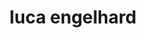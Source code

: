 ---
    filetitle: "seo"
    title: 'luca engelhard'
    ogTitle: 'luca engelhard'
    description: 'luca engelhard: fotgraf, gestalter und auch ein bisschen webentwickler'
    ogDescription: 'luca engelhard: fotgraf, gestalter und auch ein bisschen webentwickler'
    ogImage: 'lucaengelhard.com/images/231104-anna_geburtstag-012.jpg'
    twitterCard: 'summary_large_image'
---